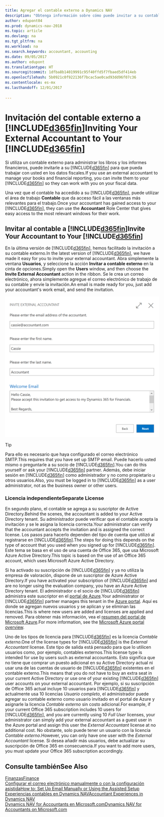 ```yaml
---
title: Agregar el contable externo a Dynamics NAV
description: "Obtenga información sobre cómo puede invitar a su contable externo a Dynamics NAV."
author: edupont04
ms.prod: dynamics-nav-2018
ms.topic: article
ms.devlang: na
ms.tgt_pltfrm: na
ms.workload: na
ms.search.keywords: accountant, accounting
ms.date: 09/05/2017
ms.author: edupont
ms.translationtype: HT
ms.sourcegitcommit: 1dfba8b14019991c95f40ffd5f7fbaed5df414eb
ms.openlocfilehash: 5b0921c0f922136f7bcac5ae0cad93dd96f07c36
ms.contentlocale: es-mx
ms.lasthandoff: 12/01/2017

---
```

# <a name="inviting-your-external-accountant-to-your-included365finincludesd365finmdmd"></a><span data-ttu-id="ee398-103">Invitación del contable externo a [!INCLUDE[d365fin](includes/d365fin_md.md)]</span><span class="sxs-lookup"><span data-stu-id="ee398-103">Inviting Your External Accountant to Your [!INCLUDE[d365fin](includes/d365fin_md.md)]</span></span>
<span data-ttu-id="ee398-104">Si utiliza un contable externo para administrar los libros y los informes financieros, puede invitarle a su [!INCLUDE[d365fin](includes/d365fin_md.md)] para que pueda trabajar con usted en los datos fiscales.</span><span class="sxs-lookup"><span data-stu-id="ee398-104">If you use an external accountant to manage your books and financial reporting, you can invite them to your [!INCLUDE[d365fin](includes/d365fin_md.md)] so they can work with you on your fiscal data.</span></span>

<span data-ttu-id="ee398-105">Una vez que el contable ha accedido a su [!INCLUDE[d365fin](includes/d365fin_md.md)], puede utilizar el área de trabajo **Contable** que da acceso fácil a las ventanas más relevantes para el trabajo.</span><span class="sxs-lookup"><span data-stu-id="ee398-105">Once your accountant has gained access to your [!INCLUDE[d365fin](includes/d365fin_md.md)], they can use the **Accountant** Role Center that gives easy access to the most relevant windows for their work.</span></span>  

## <a name="invite-your-accountant-to-your-included365finincludesd365finmdmd"></a><span data-ttu-id="ee398-106">Invitar al contable a [!INCLUDE[d365fin](includes/d365fin_md.md)]</span><span class="sxs-lookup"><span data-stu-id="ee398-106">Invite Your Accountant to Your [!INCLUDE[d365fin](includes/d365fin_md.md)]</span></span>
<span data-ttu-id="ee398-107">En la última versión de [!INCLUDE[d365fin](includes/d365fin_md.md)], hemos facilitado la invitación a su contable externo.</span><span class="sxs-lookup"><span data-stu-id="ee398-107">In the latest version of [!INCLUDE[d365fin](includes/d365fin_md.md)], we have made it easy for you to invite your external accountant.</span></span> <span data-ttu-id="ee398-108">Abra simplemente la ventana **Usuarios**, y seleccione la acción **Invitar a contable externo** en la cinta de opciones.</span><span class="sxs-lookup"><span data-stu-id="ee398-108">Simply open the **Users** window, and then choose the **Invite External Accountant** action in the ribbon.</span></span> <span data-ttu-id="ee398-109">Se le crea un correo electrónico, ahora simplemente agregue el correo electrónico de trabajo de su contable y envíe la invitación.</span><span class="sxs-lookup"><span data-stu-id="ee398-109">An email is made ready for you, just add your accountant's work email, and send the invitation.</span></span>  

![Invitar al contable](./media/finance-invite-accountant/invite-accountant.png)

> [!TIP]  
>  <span data-ttu-id="ee398-111">Para ello es necesario que haya configurado el correo electrónico SMTP.</span><span class="sxs-lookup"><span data-stu-id="ee398-111">This requires that you have set up SMTP email.</span></span> <span data-ttu-id="ee398-112">Puede hacerlo usted mismo o preguntarle a su socio de [!INCLUDE[d365fin](includes/d365fin_md.md)].</span><span class="sxs-lookup"><span data-stu-id="ee398-112">You can do this yourself or ask your [!INCLUDE[d365fin](includes/d365fin_md.md)] partner.</span></span> <span data-ttu-id="ee398-113">Además, debe iniciar sesión en [!INCLUDE[d365fin](includes/d365fin_md.md)] como administrador y no como propietario u otros usuarios.</span><span class="sxs-lookup"><span data-stu-id="ee398-113">Also, you must be logged in to [!INCLUDE[d365fin](includes/d365fin_md.md)] as a user administrator, not as the business owner or other users.</span></span>  

### <a name="separate-license"></a><span data-ttu-id="ee398-114">Licencia independiente</span><span class="sxs-lookup"><span data-stu-id="ee398-114">Separate License</span></span>
<span data-ttu-id="ee398-115">En segundo plano, el contable se agrega a su suscriptor de Active Directory.</span><span class="sxs-lookup"><span data-stu-id="ee398-115">Behind the scenes, the accountant is added to your Active Directory tenant.</span></span> <span data-ttu-id="ee398-116">Su administrador puede verificar que el contable acepta la invitación y se le asigna la licencia correcta.</span><span class="sxs-lookup"><span data-stu-id="ee398-116">Your administrator can verify that the accountant accepts the invitation and is assigned the correct license.</span></span> <span data-ttu-id="ee398-117">Los pasos para hacerlo dependen del tipo de cuenta que utilizó al registrarse en [!INCLUDE[d365fin](includes/d365fin_md.md)].</span><span class="sxs-lookup"><span data-stu-id="ee398-117">The steps for doing this depends on the type of account that you used when you signed up for [!INCLUDE[d365fin](includes/d365fin_md.md)].</span></span> <span data-ttu-id="ee398-118">Este tema se basa en el uso de una cuenta de Office 365, que usa Microsoft Azure Active Directory.</span><span class="sxs-lookup"><span data-stu-id="ee398-118">This topic is based on the use of an Office 365 account, which uses Microsoft Azure Active Directory.</span></span>  

<span data-ttu-id="ee398-119">Si ha activado su suscripción de [!INCLUDE[d365fin](includes/d365fin_md.md)] y ya no utiliza la empresa de valoración, dispone de un suscriptor de Azure Active Directory.</span><span class="sxs-lookup"><span data-stu-id="ee398-119">If you have activated your subscription of [!INCLUDE[d365fin](includes/d365fin_md.md)] and are no longer using the evaluation company, you have an Azure Active Directory tenant.</span></span> <span data-ttu-id="ee398-120">El administrador o el socio de [!INCLUDE[d365fin](includes/d365fin_md.md)] administra este suscriptor en el [portal de Azure](https://portal.azure.com).</span><span class="sxs-lookup"><span data-stu-id="ee398-120">Your administrator or [!INCLUDE[d365fin](includes/d365fin_md.md)] partner manages this tenant in the [Azure portal](https://portal.azure.com).</span></span> <span data-ttu-id="ee398-121">Aquí es donde se agregan nuevos usuarios y se aplican y se eliminan las licencias.</span><span class="sxs-lookup"><span data-stu-id="ee398-121">This is where new users are added and licenses are applied and removed.</span></span> <span data-ttu-id="ee398-122">Para obtener más información, vea el [resumen del portal de Microsoft Azure](https://docs.microsoft.com/en-us/azure/azure-portal-overview).</span><span class="sxs-lookup"><span data-stu-id="ee398-122">For more information, see the [Microsoft Azure portal overview](https://docs.microsoft.com/en-us/azure/azure-portal-overview).</span></span>  

<span data-ttu-id="ee398-123">Uno de los tipos de licencia para [!INCLUDE[d365fin](includes/d365fin_md.md)] es la licencia *Contable externo*.</span><span class="sxs-lookup"><span data-stu-id="ee398-123">One of the license types for [!INCLUDE[d365fin](includes/d365fin_md.md)] is the *External Accountant* license.</span></span> <span data-ttu-id="ee398-124">Este tipo de salida está pensado para que lo utilicen usuarios como, por ejemplo, contables externos.</span><span class="sxs-lookup"><span data-stu-id="ee398-124">This license type is intended for use by users such as external accountants.</span></span> <span data-ttu-id="ee398-125">Esto significa que no tiene que comprar un puesto adicional en su Active Directory actual ni usar una de las cuentas de usuario de [!INCLUDE[d365fin](includes/d365fin_md.md)] existentes en el contable externo.</span><span class="sxs-lookup"><span data-stu-id="ee398-125">This means that you do not have to buy an extra seat in your current Active Directory or use one of your existing [!INCLUDE[d365fin](includes/d365fin_md.md)] user accounts on your external accountant.</span></span> <span data-ttu-id="ee398-126">Por ejemplo, si su suscripción de Office 365 actual incluye 10 usuarios para [!INCLUDE[d365fin](includes/d365fin_md.md)] y actualmente usa 10 licencias *Usuario completo*, el administrador puede agregar su contable externo como usuario invitado en el portal de Azure y asignarle la licencia *Contable externo* sin costo adicional.</span><span class="sxs-lookup"><span data-stu-id="ee398-126">For example, if your current Office 365 subscription includes 10 users for [!INCLUDE[d365fin](includes/d365fin_md.md)], and you are currently using 10 *Full User* licenses, your administrator can simply add your external accountant as a guest user in the Azure portal and assign this user the *External Accountant* license at no additional cost.</span></span> <span data-ttu-id="ee398-127">No obstante, solo puede tener un usuario con la licencia *Contable externo*.</span><span class="sxs-lookup"><span data-stu-id="ee398-127">However, you can only have one user with the *External Accountant* license.</span></span> <span data-ttu-id="ee398-128">Si desea añadir más usuarios, debe actualizar su suscripción de Office 365 en consecuencia.</span><span class="sxs-lookup"><span data-stu-id="ee398-128">If you want to add more users, you must update your Office 365 subscription accordingly.</span></span>  

## <a name="see-also"></a><span data-ttu-id="ee398-129">Consulte también</span><span class="sxs-lookup"><span data-stu-id="ee398-129">See Also</span></span>
[<span data-ttu-id="ee398-130">Finanzas</span><span class="sxs-lookup"><span data-stu-id="ee398-130">Finance</span></span>](finance.md)  
[<span data-ttu-id="ee398-131">Configurar el correo electrónico manualmente o con la configuración asistida</span><span class="sxs-lookup"><span data-stu-id="ee398-131">How to: Set Up Email Manually or Using the Assisted Setup</span></span>](madeira-how-setup-email.md)  
[<span data-ttu-id="ee398-132">Experiencias contables en Dynamics NAV</span><span class="sxs-lookup"><span data-stu-id="ee398-132">Accountant Experiences in Dynamics NAV</span></span>](finance-accounting.md)  
[<span data-ttu-id="ee398-133">Dynamics NAV for Accountants en Microsoft.com</span><span class="sxs-lookup"><span data-stu-id="ee398-133">Dynamics NAV for Accountants on Microsoft.com</span></span>](https://www.microsoft.com/en-us/dynamics365/financial-insights-for-accountants)  

